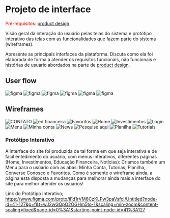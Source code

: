 
# Projeto de interface

<span style="color:red">Pré-requisitos: <a href="03-Product-design.md"> product design</a></span>

 Visão geral da interação do usuário pelas telas do sistema e protótipo interativo das telas com as funcionalidades que fazem parte do sistema (wireframes).

 Apresente as principais interfaces da plataforma. Discuta como ela foi elaborada de forma a atender os requisitos funcionais, não funcionais e histórias de usuário abordados na parte de <a href="03-Product-design.md"> product design</a></span>.

 ## User flow


![figma](<Captura de tela 2025-03-31 201238.png>)
![figma](<Captura de tela 2025-03-31 201228.png>)
![figma](<Captura de tela 2025-03-31 201218-1.png>)
![figma](<Captura de tela 2025-03-31 200944-1.png>)
![figma](<Captura de tela 2025-03-31 200755.png>)
![figma](<Captura de tela 2025-03-31 200755-1.png>)

## Wireframes
![CONTATO](CONTATO.FIGMA.png)
![ed.financeira](EDUCAÇÃOFINANCEIRA.FIGMA.png)
![Favoritos](FAVORITOS.FIGMA.png) 
![Home](HOME.FIGMA.png) 
![Investimentos](INVESTIMENTOS.FIGMA.png)
![Login](LOGINUSÚARIO.FIGMA.png) 
![Menu](MENU.FIGMA.png)
![Minha conta](MINHACONTA.FIGMA.png)
![News](NOTÍCIAS.FIGMA.png) 
![Pesquise aqui](PESQUISEAQUI.FIGMA.png)
![Planilha](PLANILHA.FIGMA.png)
![Tutoriais](TUTORIAIS.FIGMA.png)


### Protótipo Interativo
A interface do site foi produzida de tal forma em que seja interativa e de facil entedimento do usuário, com menus interativos, diferentes páginas 
(Home, Investimentos, Educação Financeira, Notícias):
Criamos também um Menu para o usúario com as abas:
Minha Conta, Tutorias, Planilha, Converse Conosco e Favoritos. 
Como é somente o wireframe ainda, a página esta disposta a mudanças para melhorar ainda mais a interface do site para melhor atender os usuários!

Link do Protótipo Interativo;
https://www.figma.com/proto/iFd1rVM6CzKLPw3paVsfcI/Untitled?node-id=41-127&p=f&t=wJ2wGQpQ2OGHm5to-1&scaling=min-zoom&content-scaling=fixed&page-id=0%3A1&starting-point-node-id=41%3A127